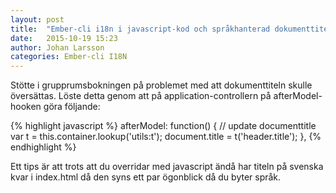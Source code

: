```yaml
---
layout: post
title:  "Ember-cli i18n i javascript-kod och språkhanterad dokumenttitel"
date:   2015-10-19 15:23
author: Johan Larsson
categories: Ember-cli I18N
---
```


Stötte i grupprumsbokningen på problemet med att dokumenttiteln skulle översättas. Löste detta genom att på application-controllern på afterModel-hooken göra följande: 


{% highlight javascript %}
	afterModel: function() {
		// update documenttitle
		var t = this.container.lookup('utils:t');
		document.title = t('header.title');
	},
{% endhighlight %}

Ett tips är att trots att du overridar med javascript ändå har titeln på svenska kvar i index.html då den syns ett par ögonblick då du byter språk.
